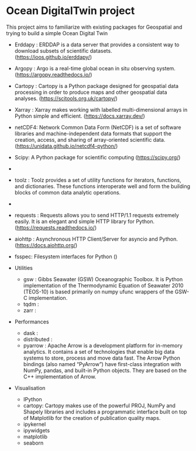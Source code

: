 # Ocean DigitalTwin project

This project aims to familiarize with existing packages for Geospatial and trying to build a simple Ocean Digital Twin

- Erddapy : ERDDAP is a data server that provides a consistent way to download subsets of scientific datasets. (https://ioos.github.io/erddapy/)
- Argopy : Argo is a real-time global ocean in situ observing system. (https://argopy.readthedocs.io/)
- Cartopy : Cartopy is a Python package designed for geospatial data processing in order to produce maps and other geospatial data analyses. (https://scitools.org.uk/cartopy/)
- Xarray : Xarray makes working with labelled multi-dimensional arrays in Python simple and efficient. (https://docs.xarray.dev/)
- netCDF4: Network Common Data Form (NetCDF) is a set of software libraries and machine-independent data formats that support the creation, access, and sharing of array-oriented scientific data. (https://unidata.github.io/netcdf4-python/)
- Scipy: A Python package for scientific computing (https://scipy.org/)
-
- toolz : Toolz provides a set of utility functions for iterators, functions, and dictionaries. These functions interoperate well and form the building blocks of common data analytic operations.
- 
- requests : Requests allows you to send HTTP/1.1 requests extremely easily. It is an elegant and simple HTTP library for Python. (https://requests.readthedocs.io/)
- aiohttp : Asynchronous HTTP Client/Server for asyncio and Python. (https://docs.aiohttp.org/)
- fsspec: Filesystem interfaces for Python ()

- Utilities
    - gsw : Gibbs Seawater (GSW) Oceanographic Toolbox. It is Python implementation of the Thermodynamic Equation of Seawater 2010 (TEOS-10) is based primarily on numpy ufunc wrappers of the GSW-C implementation.
    - tqdm :
    - zarr :

- Performances
    - dask : 
    - distributed :
    - pyarrow : Apache Arrow is a development platform for in-memory analytics. It contains a set of technologies that enable big data systems to store, process and move data fast. The Arrow Python bindings (also named “PyArrow”) have
                first-class integration with NumPy, pandas, and built-in Python objects. They are based on the C++ implementation of Arrow.

- Visualisation
    - IPython
    - cartopy: Cartopy makes use of the powerful PROJ, NumPy and Shapely libraries and includes a programmatic interface built on top of Matplotlib for the creation of publication quality maps.
    - ipykernel
    - ipywidgets
    - matplotlib
    - seaborn
